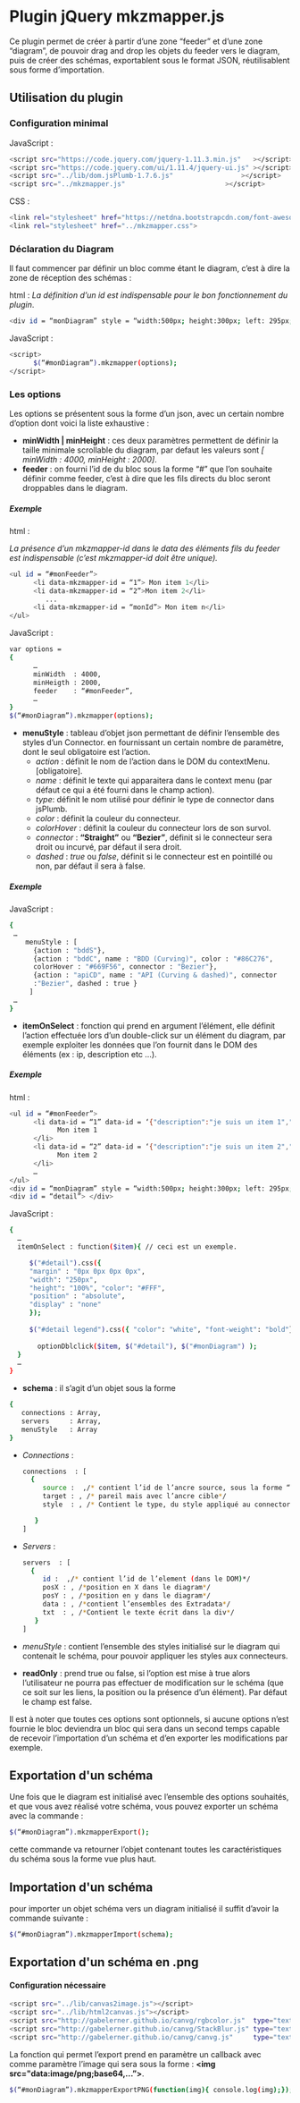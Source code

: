# Plugin jQuery mkzmapper.js

Ce plugin permet de créer à partir d’une zone “feeder” et d’une zone “diagram”, de pouvoir drag and drop les objets du feeder vers le diagram, puis de créer des schémas, exportablent sous le format JSON, réutilisablent sous forme d’importation.

## Utilisation du plugin

### Configuration minimal

JavaScript :

```sh
<script src="https://code.jquery.com/jquery-1.11.3.min.js"   ></script>
<script src="https://code.jquery.com/ui/1.11.4/jquery-ui.js" ></script>
<script src="../lib/dom.jsPlumb-1.7.6.js"                 ></script>
<script src="../mkzmapper.js"                         ></script>
```

CSS : 

```sh
<link rel="stylesheet" href="https://netdna.bootstrapcdn.com/font-awesome/4.0.3/css/font-awesome.min.css">
<link rel="stylesheet" href="../mkzmapper.css">
```

### Déclaration du **Diagram**

Il faut commencer par définir un bloc comme étant le diagram, c’est à dire la zone de réception des schémas :

html : *La définition d’un id est indispensable pour le bon fonctionnement du plugin*.

```sh
<div id = “monDiagram” style = “width:500px; height:300px; left: 295px;”> </div>
```

JavaScript :
```sh
<script>
      $(“#monDiagram”).mkzmapper(options);
</script>
```
### Les options

Les options se présentent sous la forme d’un json, avec un certain nombre d’option dont voici la liste exhaustive : 

- **minWidth | minHeight** : ces deux paramètres permettent de définir la taille minimale scrollable du diagram, par defaut les valeurs sont *[ minWidth : 4000, minHeight : 2000]*.
- **feeder** :  on fourni l’id de du bloc sous la forme “#<nomduFeeder>” que l’on souhaite définir comme feeder, c’est à dire que les fils directs du bloc seront droppables dans le diagram.

##### Exemple

html :

*La présence d’un mkzmapper-id dans le data des éléments fils du feeder est indispensable (c’est mkzmapper-id doit être unique).*
```sh
<ul id = “#monFeeder”>
      <li data-mkzmapper-id = “1”> Mon item 1</li>
      <li data-mkzmapper-id = “2”>Mon item 2</li>
         ...
      <li data-mkzmapper-id = “monId”> Mon item n</li>
</ul>
```

JavaScript :
```sh
var options =
{
      …
      minWidth  : 4000,
      minHeigth : 2000,
      feeder    : “#monFeeder”,
      … 
}
$(“#monDiagram”).mkzmapper(options);
```
- **menuStyle** : tableau d’objet json permettant de définir l’ensemble des styles d’un Connector. en fournissant un certain nombre de paramètre, dont le seul obligatoire est l’action.
	- *action* : définit le nom de l’action dans le DOM du contextMenu. [obligatoire].
	- *name* : définit le texte qui apparaitera dans le context menu (par défaut ce qui a été fourni dans le champ action).
	- *type*: définit le nom utilisé pour définir le type de connector dans jsPlumb.
	- *color* : définit la couleur du connecteur.
	- *colorHover* : définit la couleur du connecteur lors de son survol.
	- *connector* : **“Straight”** ou **“Bezier”**, définit si le connecteur sera droit ou incurvé, par défaut il sera droit.
	- *dashed* : *true* ou *false*, définit si le connecteur est en pointillé ou non, par défaut il sera à false. 

##### Exemple 
JavaScript :
```sh
{
 … 
    menuStyle : [
      {action : "bddS"},
      {action : "bddC", name : "BDD (Curving)", color : "#86C276",
      colorHover : "#669F56", connector : "Bezier"},
      {action : "apiCD", name : "API (Curving & dashed)", connector
      :"Bezier", dashed : true }
     ]
 …
}
```
- **itemOnSelect** : fonction qui prend en argument l’élément, elle définit l’action effectuée lors d’un double-click sur un élément du diagram, par exemple exploiter les données que l’on fournit dans le DOM des éléments (ex : ip, description etc …).

##### Exemple 
html : 
```sh
<ul id = “#monFeeder”>
      <li data-id = “1” data-id = ‘{"description":"je suis un item 1","nom":"1"}’>  
            Mon item 1
      </li>
      <li data-id = “2” data-id = ‘{"description":"je suis un item 2","nom":"2"}’>  
            Mon item 2
      </li>
      … 
</ul>
<div id = “monDiagram” style = “width:500px; height:300px; left: 295px;”> </div>
<div id = “detail”> </div>
```
JavaScript : 
```sh
{
  … 
  itemOnSelect : function($item){ // ceci est un exemple.

     $("#detail").css({ 
     "margin" : "0px 0px 0px 0px",
     "width": "250px",
     "height": "100%", "color": "#FFF",
     "position" : "absolute", 
     "display" : "none"
     });
     
     $("#detail legend").css({ "color": "white", "font-weight": "bold"});
                    
       optionDblclick($item, $("#detail"), $("#monDiagram") );
  }
  … 
}
```
- **schema** :  il s’agit d’un objet sous la forme 
```sh
{
   connections : Array,
   servers     : Array,
   menuStyle   : Array
}
```
- *Connections* :

	```sh
	connections  : [
	  {
	     source :  ,/* contient l’id de l’ancre source, sous la forme “<position><data-id  element>”, avec <position> qui peut etre “bottom<1,2,3>” ou top, left, right*/
	     target : , /* pareil mais avec l’ancre cible*/
	     style  : , /* Contient le type, du style appliqué au connector*/

	   }
	]
	```
- *Servers* : 

	```sh
	servers  : [
	  {
	     id :  ,/* contient l’id de l’element (dans le DOM)*/
	     posX : , /*position en X dans le diagram*/
	     posY : , /*position en y dans le diagram*/
	     data : , /*contient l’ensembles des Extradata*/
	     txt  : , /*Contient le texte écrit dans la div*/
	   }
	]
	```
- *menuStyle* : contient l’ensemble des styles initialisé sur le diagram qui contenait le schéma, pour pouvoir appliquer les styles aux connecteurs.

- **readOnly** : prend true ou false, si l’option est mise à true alors l’utilisateur ne pourra pas effectuer de modification sur le schéma (que ce soit sur les liens, la position ou la présence d’un élément). Par défaut le champ est false.



Il est à noter que toutes ces options sont optionnels, si aucune options n’est fournie le bloc deviendra un bloc qui sera dans un second temps capable de recevoir l’importation d’un schéma et d’en exporter les modifications par exemple.

## Exportation d'un schéma

Une fois que le diagram est initialisé avec l’ensemble des options souhaités, et que vous avez réalisé votre schéma, vous pouvez exporter un schéma avec la commande : 

```sh
$(“#monDiagram”).mkzmapperExport();
```
cette commande va retourner l’objet contenant toutes les caractéristiques du schéma sous la forme vue plus haut.

## Importation d'un schéma 

pour importer un objet schéma vers un diagram initialisé il suffit d’avoir la commande suivante : 

```sh
$(“#monDiagram”).mkzmapperImport(schema);
```

## Exportation d'un schéma en .png

#### Configuration nécessaire

```sh
<script src="../lib/canvas2image.js"></script>
<script src="../lib/html2canvas.js"></script>
<script src="http://gabelerner.github.io/canvg/rgbcolor.js"  type="text/javascript"></script>
<script src="http://gabelerner.github.io/canvg/StackBlur.js" type="text/javascript" ></script>
<script src="http://gabelerner.github.io/canvg/canvg.js"     type="text/javascript"></script>
```
La fonction qui permet l’export prend en paramètre un callback avec comme paramètre l’image qui sera sous la forme : **<img src="data:image/png;base64,...”>**.

```sh
$(“#monDiagram”).mkzmapperExportPNG(function(img){ console.log(img);});
```